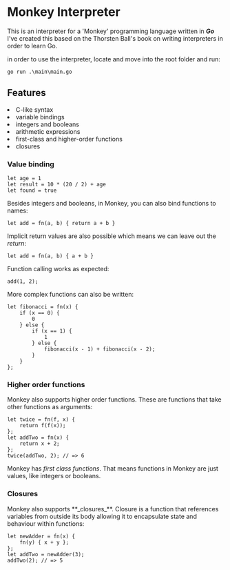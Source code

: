 <h1>Monkey Interpreter</h1>

This is an interpreter for a 'Monkey' programming language written in <b><i>Go</i></b><br/>
I've created this based on the Thorsten Ball's book on writing interpreters in order to learn Go.<br/>

in order to use the interpreter, locate and move into the root folder and run:
    
    go run .\main\main.go

<h2>Features</h2>
<li>C-like syntax</li>
<li>variable bindings</li>
<li>integers and booleans</li>
<li>arithmetic expressions</li>
<li>first-class and higher-order functions</li>
<li>closures</li>

<h3>Value binding</h3>

    let age = 1
    let result = 10 * (20 / 2) + age
    let found = true

Besides integers and booleans, in Monkey, you can also bind functions to names:

    let add = fn(a, b) { return a + b }

Implicit return values are also possible which means we can leave out the _return_:

    let add = fn(a, b) { a + b }

Function calling works as expected:

    add(1, 2);

More complex functions can also be written:

    let fibonacci = fn(x) {
        if (x == 0) {
            0
        } else {
            if (x == 1) {
                1
            } else {
                fibonacci(x - 1) + fibonacci(x - 2);
            }
        }
    };

<h3>Higher order functions</h3>
Monkey also supports higher order functions. These are functions that take other functions as arguments:

    let twice = fn(f, x) {
        return f(f(x));
    };
    let addTwo = fn(x) {
        return x + 2;
    };
    twice(addTwo, 2); // => 6

Monkey has _first class functions_. That means functions in Monkey are just values, like integers or booleans.<br/>

<h3>Closures</h3>
Monkey also supports **_closures_**. Closure is a function that references variables from outside its body allowing
it to encapsulate state and behaviour within functions:

    let newAdder = fn(x) {
        fn(y) { x + y };
    };
    let addTwo = newAdder(3);
    addTwo(2); // => 5